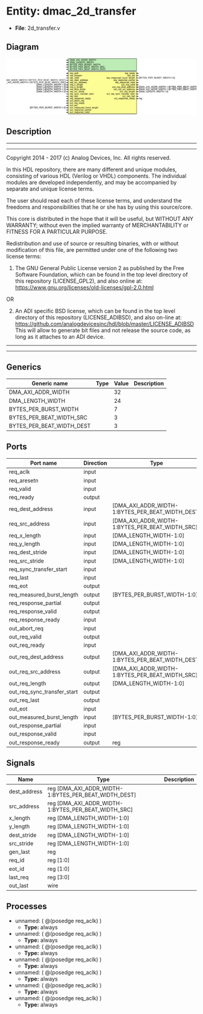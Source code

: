 # Entity: dmac_2d_transfer

- **File**: 2d_transfer.v
## Diagram

![Diagram](2d_transfer.svg "Diagram")
## Description

 ***************************************************************************
 ***************************************************************************
 Copyright 2014 - 2017 (c) Analog Devices, Inc. All rights reserved.

 In this HDL repository, there are many different and unique modules, consisting
 of various HDL (Verilog or VHDL) components. The individual modules are
 developed independently, and may be accompanied by separate and unique license
 terms.

 The user should read each of these license terms, and understand the
 freedoms and responsibilities that he or she has by using this source/core.

 This core is distributed in the hope that it will be useful, but WITHOUT ANY
 WARRANTY; without even the implied warranty of MERCHANTABILITY or FITNESS FOR
 A PARTICULAR PURPOSE.

 Redistribution and use of source or resulting binaries, with or without modification
 of this file, are permitted under one of the following two license terms:

   1. The GNU General Public License version 2 as published by the
      Free Software Foundation, which can be found in the top level directory
      of this repository (LICENSE_GPL2), and also online at:
      <https://www.gnu.org/licenses/old-licenses/gpl-2.0.html>

 OR

   2. An ADI specific BSD license, which can be found in the top level directory
      of this repository (LICENSE_ADIBSD), and also on-line at:
      https://github.com/analogdevicesinc/hdl/blob/master/LICENSE_ADIBSD
      This will allow to generate bit files and not release the source code,
      as long as it attaches to an ADI device.

 ***************************************************************************
 ***************************************************************************

## Generics

| Generic name              | Type | Value | Description |
| ------------------------- | ---- | ----- | ----------- |
| DMA_AXI_ADDR_WIDTH        |      | 32    |             |
| DMA_LENGTH_WIDTH          |      | 24    |             |
| BYTES_PER_BURST_WIDTH     |      | 7     |             |
| BYTES_PER_BEAT_WIDTH_SRC  |      | 3     |             |
| BYTES_PER_BEAT_WIDTH_DEST |      | 3     |             |
## Ports

| Port name                   | Direction | Type                                             | Description |
| --------------------------- | --------- | ------------------------------------------------ | ----------- |
| req_aclk                    | input     |                                                  |             |
| req_aresetn                 | input     |                                                  |             |
| req_valid                   | input     |                                                  |             |
| req_ready                   | output    |                                                  |             |
| req_dest_address            | input     | [DMA_AXI_ADDR_WIDTH-1:BYTES_PER_BEAT_WIDTH_DEST] |             |
| req_src_address             | input     | [DMA_AXI_ADDR_WIDTH-1:BYTES_PER_BEAT_WIDTH_SRC]  |             |
| req_x_length                | input     | [DMA_LENGTH_WIDTH-1:0]                           |             |
| req_y_length                | input     | [DMA_LENGTH_WIDTH-1:0]                           |             |
| req_dest_stride             | input     | [DMA_LENGTH_WIDTH-1:0]                           |             |
| req_src_stride              | input     | [DMA_LENGTH_WIDTH-1:0]                           |             |
| req_sync_transfer_start     | input     |                                                  |             |
| req_last                    | input     |                                                  |             |
| req_eot                     | output    |                                                  |             |
| req_measured_burst_length   | output    | [BYTES_PER_BURST_WIDTH-1:0]                      |             |
| req_response_partial        | output    |                                                  |             |
| req_response_valid          | output    |                                                  |             |
| req_response_ready          | input     |                                                  |             |
| out_abort_req               | input     |                                                  |             |
| out_req_valid               | output    |                                                  |             |
| out_req_ready               | input     |                                                  |             |
| out_req_dest_address        | output    | [DMA_AXI_ADDR_WIDTH-1:BYTES_PER_BEAT_WIDTH_DEST] |             |
| out_req_src_address         | output    | [DMA_AXI_ADDR_WIDTH-1:BYTES_PER_BEAT_WIDTH_SRC]  |             |
| out_req_length              | output    | [DMA_LENGTH_WIDTH-1:0]                           |             |
| out_req_sync_transfer_start | output    |                                                  |             |
| out_req_last                | output    |                                                  |             |
| out_eot                     | input     |                                                  |             |
| out_measured_burst_length   | input     | [BYTES_PER_BURST_WIDTH-1:0]                      |             |
| out_response_partial        | input     |                                                  |             |
| out_response_valid          | input     |                                                  |             |
| out_response_ready          | output    | reg                                              |             |
## Signals

| Name         | Type                                                 | Description |
| ------------ | ---------------------------------------------------- | ----------- |
| dest_address | reg [DMA_AXI_ADDR_WIDTH-1:BYTES_PER_BEAT_WIDTH_DEST] |             |
| src_address  | reg [DMA_AXI_ADDR_WIDTH-1:BYTES_PER_BEAT_WIDTH_SRC]  |             |
| x_length     | reg [DMA_LENGTH_WIDTH-1:0]                           |             |
| y_length     | reg [DMA_LENGTH_WIDTH-1:0]                           |             |
| dest_stride  | reg [DMA_LENGTH_WIDTH-1:0]                           |             |
| src_stride   | reg [DMA_LENGTH_WIDTH-1:0]                           |             |
| gen_last     | reg                                                  |             |
| req_id       | reg [1:0]                                            |             |
| eot_id       | reg [1:0]                                            |             |
| last_req     | reg [3:0]                                            |             |
| out_last     | wire                                                 |             |
## Processes
- unnamed: ( @(posedge req_aclk) )
  - **Type:** always
- unnamed: ( @(posedge req_aclk) )
  - **Type:** always
- unnamed: ( @(posedge req_aclk) )
  - **Type:** always
- unnamed: ( @(posedge req_aclk) )
  - **Type:** always
- unnamed: ( @(posedge req_aclk) )
  - **Type:** always
- unnamed: ( @(posedge req_aclk) )
  - **Type:** always
- unnamed: ( @(posedge req_aclk) )
  - **Type:** always
